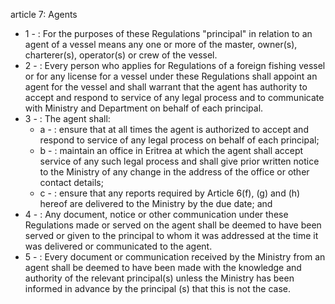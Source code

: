 article 7: Agents

<ul>
			<li>1 - : For the purposes of these Regulations &quot;principal&quot; in relation to an agent of a vessel means any one or more of the master, owner(s), charterer(s), operator(s) or crew of the vessel.<ul>
			</ul></li>			<li>2 - : Every person who applies for Regulations of a foreign fishing vessel or for any license for a vessel under these Regulations shall appoint an agent for the vessel and shall warrant that the agent has authority to accept and respond to service of any legal process and to communicate with Ministry and Department on behalf of each principal.<ul>
			</ul></li>			<li>3 - : The agent shall:<ul>
						<li>a - : ensure that at all times the agent is authorized to accept and respond to service of any legal process on behalf of each principal;<ul>
						</ul></li>						<li>b - : maintain an office in Eritrea at which the agent shall accept service of any such legal process and shall give prior written notice to the Ministry of any change in the address of the office or other contact details;<ul>
						</ul></li>						<li>c - : ensure that any reports required by Article 6(f), (g) and (h) hereof are delivered to the Ministry by the due date; and<ul>
						</ul></li>			</ul></li>			<li>4 - : Any document, notice or other communication under these Regulations made or served on the agent shall be deemed to have been served or given to the principal to whom it was addressed at the time it was delivered or communicated to the agent.<ul>
			</ul></li>			<li>5 - : Every document or communication received by the Ministry from an agent shall be deemed to have been made with the knowledge and authority of the relevant principal(s) unless the Ministry has been informed in advance by the principal (s) that this is not the case.<ul>
			</ul></li></ul>